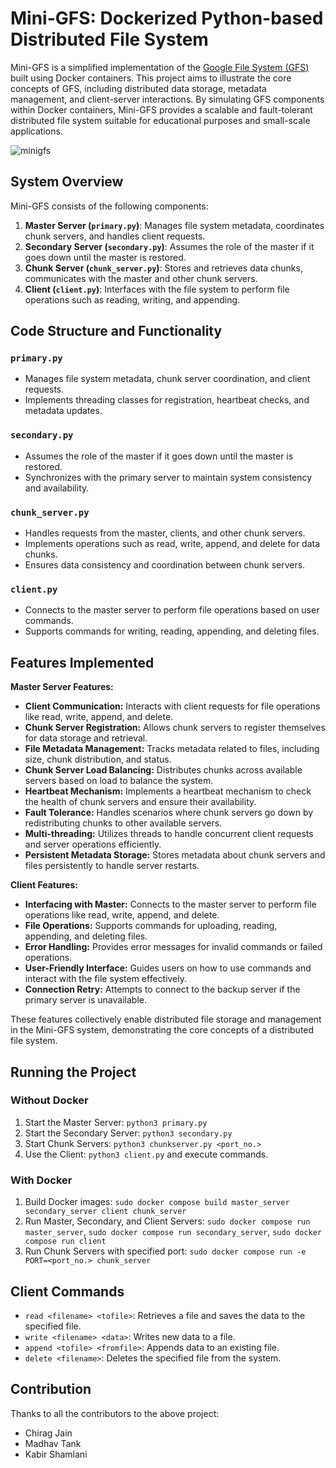 # Mini-GFS: Dockerized Python-based Distributed File System

Mini-GFS is a simplified implementation of the [Google File System (GFS)](http://static.googleusercontent.com/media/research.google.com/en//archive/gfs-sosp2003.pdf) built using Docker containers. This project aims to illustrate the core concepts of GFS, including distributed data storage, metadata management, and client-server interactions. By simulating GFS components within Docker containers, Mini-GFS provides a scalable and fault-tolerant distributed file system suitable for educational purposes and small-scale applications.
    
![minigfs](https://github.com/YashK2003/Mini-GFS/assets/102593613/ebfc90a6-6f2f-49b2-bacd-ec207cd989d8)

## System Overview
Mini-GFS consists of the following components:

1. **Master Server (`primary.py`)**: Manages file system metadata, coordinates chunk servers, and handles client requests.
2. **Secondary Server (`secondary.py`)**: Assumes the role of the master if it goes down until the master is restored.
3. **Chunk Server (`chunk_server.py`)**: Stores and retrieves data chunks, communicates with the master and other chunk servers.
4. **Client (`client.py`)**: Interfaces with the file system to perform file operations such as reading, writing, and appending.

## Code Structure and Functionality
### `primary.py`
- Manages file system metadata, chunk server coordination, and client requests.
- Implements threading classes for registration, heartbeat checks, and metadata updates.

### `secondary.py`
- Assumes the role of the master if it goes down until the master is restored.
- Synchronizes with the primary server to maintain system consistency and availability.


### `chunk_server.py`
- Handles requests from the master, clients, and other chunk servers.
- Implements operations such as read, write, append, and delete for data chunks.
- Ensures data consistency and coordination between chunk servers.

### `client.py`
- Connects to the master server to perform file operations based on user commands.
- Supports commands for writing, reading, appending, and deleting files.

## Features Implemented

**Master Server Features:**
- **Client Communication:** Interacts with client requests for file operations like read, write, append, and delete.
- **Chunk Server Registration:** Allows chunk servers to register themselves for data storage and retrieval.
- **File Metadata Management:** Tracks metadata related to files, including size, chunk distribution, and status.
- **Chunk Server Load Balancing:** Distributes chunks across available servers based on load to balance the system.
- **Heartbeat Mechanism:** Implements a heartbeat mechanism to check the health of chunk servers and ensure their availability.
- **Fault Tolerance:** Handles scenarios where chunk servers go down by redistributing chunks to other available servers.
- **Multi-threading:** Utilizes threads to handle concurrent client requests and server operations efficiently.
- **Persistent Metadata Storage:** Stores metadata about chunk servers and files persistently to handle server restarts.

**Client Features:**
- **Interfacing with Master:** Connects to the master server to perform file operations like read, write, append, and delete.
- **File Operations:** Supports commands for uploading, reading, appending, and deleting files.
- **Error Handling:** Provides error messages for invalid commands or failed operations.
- **User-Friendly Interface:** Guides users on how to use commands and interact with the file system effectively.
- **Connection Retry:** Attempts to connect to the backup server if the primary server is unavailable.

These features collectively enable distributed file storage and management in the Mini-GFS system, demonstrating the core concepts of a distributed file system.

## Running the Project
### Without Docker
1. Start the Master Server: `python3 primary.py`
2. Start the Secondary Server: `python3 secondary.py`
3. Start Chunk Servers: `python3 chunkserver.py <port_no.>`
4. Use the Client: `python3 client.py` and execute commands.

### With Docker
1. Build Docker images: `sudo docker compose build master_server secondary_server client chunk_server`
2. Run Master, Secondary, and Client Servers: `sudo docker compose run master_server`, `sudo docker compose run secondary_server`, `sudo docker compose run client`
3. Run Chunk Servers with specified port: `sudo docker compose run -e PORT=<port_no.> chunk_server`

## Client Commands
- `read <filename> <tofile>`: Retrieves a file and saves the data to the specified file.
- `write <filename> <data>`: Writes new data to a file.
- `append <tofile> <fromfile>`: Appends data to an existing file.
- `delete <filename>`: Deletes the specified file from the system.

## Contribution
Thanks to all the contributors to the above project:
- Chirag Jain
- Madhav Tank
- Kabir Shamlani
